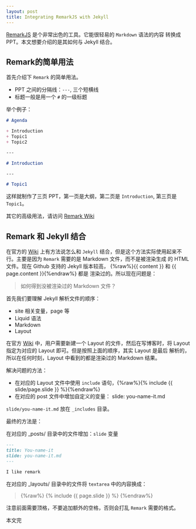 ```yaml
---
layout: post
title: Integrating RemarkJS with Jekyll
---
```


[RemarkJS](https://github.com/gnab/remark) 是个非常出色的工具。它能很轻易的 `Markdown` 语法的内容
转换成 PPT。本文想要介绍的是其如何与 Jekyll 结合。

## Remark的简单用法

首先介绍下 `Remark` 的简单用法。

+ PPT 之间的分隔线：`---`, 三个短横线
+ 标题一般是用一个 `#` 的一级标题

举个例子：

```markdown
# Agenda

+ Introduction
+ Topic1
+ Topic2

---

# Introduction

---

# Topic1
```

这样就制作了三页 PPT，第一页是大纲，第二页是 `Introduction`, 第三页是 `Topic1`。

其它的高级用法，请访问 [Remark Wiki](https://github.com/gnab/remark/wiki/Markdown)

## Remark 和 Jekyll 结合

在官方的 [Wiki](https://github.com/gnab/remark/wiki/Using-with-Jekyll) 上有方法说怎么和 `Jekyll`
结合，但是这个方法实际使用起来不行。主要是因为 `Remark` 需要的是 Markdown 文件，而不是被渲染生成
的 HTML 文件。现在 Github 支持的 Jekyll 版本较高，
{%raw%}{{ content  }} 和 {{ page.content }}{%endraw%} 都是
渲染过的。所以现在问题是：

> 如何得到没被渲染过的 Markdown 文件？

首先我们要理解 Jekyll 解析文件的顺序：

+ site 相关变量，page 等
+ Liquid 语法
+ Markdown
+ Layout

在官方 [Wiki](https://github.com/gnab/remark/wiki/Using-with-Jekyll) 中，用户需要新建一个 Layout
的文件，然后在写博客时，将 Layout 指定为对应的 Layout 即可。但是按照上面的顺序，其实 Layout 是最后
解析的，所以在任何时刻，Layout 中看到的都是渲染过的 Markdown 结果。

解决问题的方法：

+ 在对应的 Layout 文件中使用 `include` 语句，{%raw%}{% include {{ slide/page.slide }} %}{%endraw%}
+ 在对应的 post 文件中增加自定义的变量： slide: you-name-it.md

`slide/you-name-it.md` 放在 `_includes` 目录。

最终的方法是：

在对应的 \_posts/ 目录中的文件增加：`slide` 变量

```markdown
---
title: You-name-it
slide: you-name-it.md
---

I like remark
```

在对应的 \_layouts/ 目录中的文件将 `textarea` 中的内容换成：

> {%raw%} {% include {{ page.slide }} %} {%endraw%}

注意前面需要顶格，不要追加额外的空格，否则会打乱 `Remark` 需要的格式。

本文完

